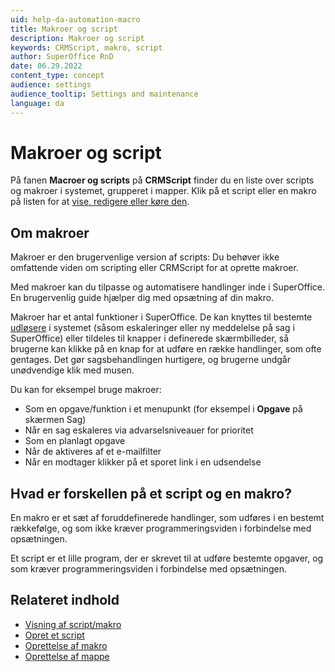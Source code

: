 ```yaml
---
uid: help-da-automation-macro
title: Makroer og script
description: Makroer og script
keywords: CRMScript, makro, script
author: SuperOffice RnD
date: 06.29.2022
content_type: concept
audience: settings
audience_tooltip: Settings and maintenance
language: da
---
```


# Makroer og script <i class="ph ph-code-block" aria-hidden="true"></i>

På fanen **Macroer og scripts** på **CRMScript** finder du en liste over scripts og makroer i systemet, grupperet i mapper. Klik på et script eller en makro på listen for at [vise, redigere eller køre den][1].

## Om makroer

Makroer er den brugervenlige version af scripts: Du behøver ikke omfattende viden om scripting eller CRMScript for at oprette makroer.

Med makroer kan du tilpasse og automatisere handlinger inde i SuperOffice. En brugervenlig guide hjælper dig med opsætning af din makro.

Makroer har et antal funktioner i SuperOffice. De kan knyttes til bestemte [udløsere][1] i systemet (såsom eskaleringer eller ny meddelelse på sag i SuperOffice) eller tildeles til knapper i definerede skærmbilleder, så brugerne kan klikke på en knap for at udføre en række handlinger, som ofte gentages. Det gør sagsbehandlingen hurtigere, og brugerne undgår unødvendige klik med musen.

Du kan for eksempel bruge makroer:

* Som en opgave/funktion i et menupunkt (for eksempel i **Opgave** på skærmen Sag)
* Når en sag eskaleres via advarselsniveauer for prioritet
* Som en planlagt opgave
* Når de aktiveres af et e-mailfilter
* Når en modtager klikker på et sporet link i en udsendelse

## Hvad er forskellen på et script og en makro?

En makro er et sæt af foruddefinerede handlinger, som udføres i en bestemt rækkefølge, og som ikke kræver programmeringsviden i forbindelse med opsætningen.

Et script er et lille program, der er skrevet til at udføre bestemte opgaver, og som kræver programmeringsviden i forbindelse med opsætningen.

## Relateret indhold

* [Visning af script/makro][1]
* [Opret et script][2]
* [Oprettelse af makro][3]
* [Oprettelse af mappe][4]

<!-- Referenced links -->
[1]: screen/index.md
[2]: create-script.md
[3]: create-macro.md
[4]: create-folder.md
